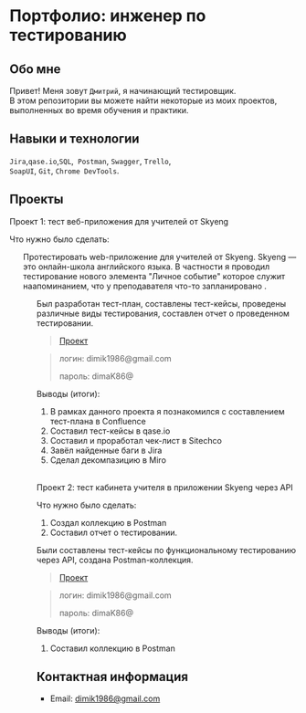 # Портфолио: инженер по тестированию

## Обо мне 

Привет! Меня зовут ``Дмитрий``, я начинающий тестировщик. <br>
В этом репозитории вы можете найти некоторые из моих проектов, выполненных во время обучения и практики.
<br>

## Навыки и технологии
``Jira``,``qase.io``,``SQL``,`` Postman``, ``Swagger``, ``Trello``, <br>
``SoapUI``, ``Git``, ``Chrome DevTools``.




## Проекты

<p> Проект 1: тест веб-приложения для учителей от Skyeng</p>
<p>Что нужно было сделать:<p>
<ol>
  Протестировать web-приложение для учителей от Skyeng. Skyeng — это онлайн-школа английского языка. В частности я проводил тестирование нового элемента "Личное событие" которое служит наапоминанием, что у преподавателя что-то запланировано .
<ol>

<p>Был разработан тест-план, составлены тест-кейсы, проведены различные виды тестирования, составлен отчет о проведенном тестировании.<p>

> <a href="https://kliuev.atlassian.net/wiki/spaces/1/overview">Проект</a>
  
> <p> логин: dimik1986@gmail.com </p>
> <p> пароль: dimaK86@ </p>
 
 <p>Выводы (итоги):<p>
<ol>
  <li>В рамках данного проекта я познакомился с составлением тест-плана в Confluence </li>
  <li>Составил тест-кейсы в qase.io </li>
  <li>Составил и проработал чек-лист в Sitechco </li>
  <li>Завёл найденные баги в Jira </li>
  <li>Сделал декомпазицию в Miro </li>
</ol>


<br> 

<p> Проект 2: тест кабинета учителя в приложении Skyeng через API</p>
<p>Что нужно было сделать:<p>
<ol>
  <li>Создал коллекцию в Postman</li>
  <li>Составил отчет о тестировании.</li>
</ol>

<p>Были составлены тест-кейсы по функциональному тестированию через API, создана Postman-коллекция.<p>

>  <a href="https://kliuev.atlassian.net/wiki/spaces/12/pages/10944537/1+2.">Проект</a>
  
  > <p> логин: dimik1986@gmail.com </p>
  > <p> пароль: dimaK86@ </p>
 
 <p>Выводы (итоги):<p>
<ol>
  <li>Составил коллекцию в Postman </li>
</ol>



## Контактная информация
- Email: dimik1986@gmail.com
